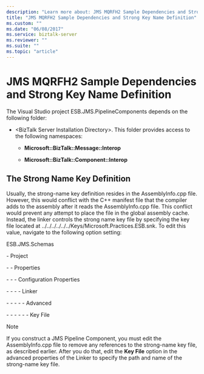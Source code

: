 ```yaml
---
description: "Learn more about: JMS MQRFH2 Sample Dependencies and Strong Key Name Definition"
title: "JMS MQRFH2 Sample Dependencies and Strong Key Name Definition"
ms.custom: ""
ms.date: "06/08/2017"
ms.service: biztalk-server
ms.reviewer: ""
ms.suite: ""
ms.topic: "article"
---
```

# JMS MQRFH2 Sample Dependencies and Strong Key Name Definition
The Visual Studio project ESB.JMS.PipelineComponents depends on the following folder:  
  
-   \<BizTalk Server Installation Directory\>. This folder provides access to the following namespaces:  
  
    -   **Microsoft::BizTalk::Message::Interop**  
  
    -   **Microsoft::BizTalk::Component::Interop**  
  
## The Strong Name Key Definition  
 Usually, the strong-name key definition resides in the AssemblyInfo.cpp file. However, this would conflict with the C++ manifest file that the compiler adds to the assembly after it reads the AssemblyInfo.cpp file. This conflict would prevent any attempt to place the file in the global assembly cache. Instead, the linker controls the strong name key file by specifying the key file located at ../../../../../../Keys/Microsoft.Practices.ESB.snk. To edit this value, navigate to the following option setting:  
  
 ESB.JMS.Schemas  
  
 \- Project  
  
 \- - Properties  
  
 \- - - Configuration Properties  
  
 \- - - - Linker  
  
 \- - - - - Advanced  
  
 \- - - - - - Key File  
  
> [!NOTE]
>  If you construct a JMS Pipeline Component, you must edit the AssemblyInfo.cpp file to remove any references to the strong-name key file, as described earlier. After you do that, edit the **Key File** option in the advanced properties of the Linker to specify the path and name of the strong-name key file.
